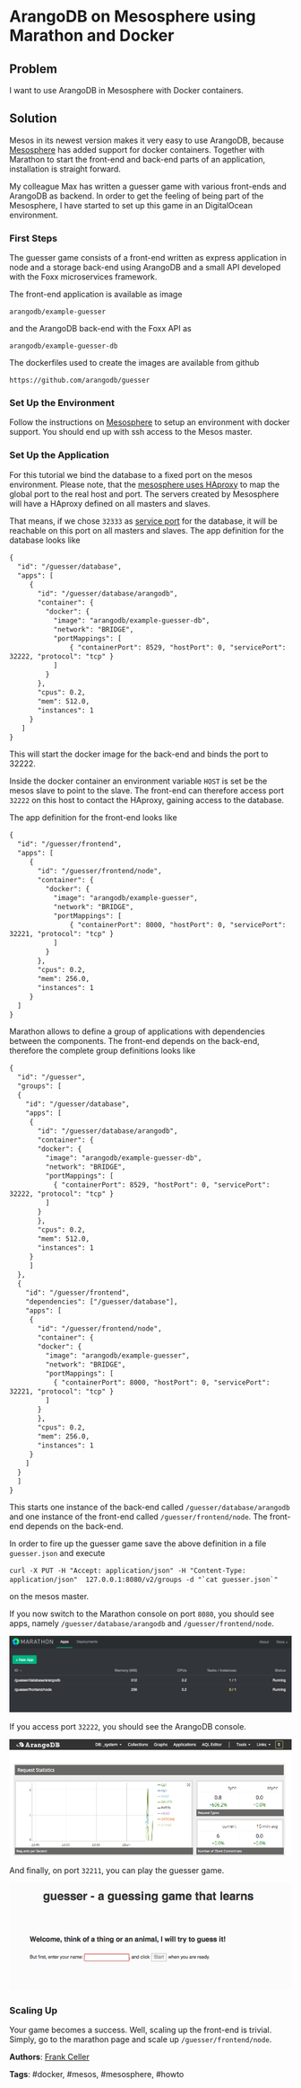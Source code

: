 # ArangoDB on Mesosphere using Marathon and Docker

## Problem 

I want to use ArangoDB in Mesosphere with Docker containers.

## Solution

Mesos in its newest version makes it very easy to use ArangoDB, because
[Mesosphere](https://mesosphere.com/2014/11/10/docker-on-mesos-with-marathon/)
has added support for docker containers. Together with Marathon to start the
front-end and back-end parts of an application, installation is straight
forward.

My colleague Max has written a guesser game with various front-ends and ArangoDB
as backend. In order to get the feeling of being part of the Mesosphere, I have
started to set up this game in an DigitalOcean environment.

### First Steps

The guesser game consists of a front-end written as express application in node
and a storage back-end using ArangoDB and a small API developed with the Foxx
microservices framework.

The front-end application is available as image

    arangodb/example-guesser

and the ArangoDB back-end with the Foxx API as

    arangodb/example-guesser-db

The dockerfiles used to create the images are available from github

    https://github.com/arangodb/guesser

### Set Up the Environment

Follow the instructions on [Mesosphere](https://mesosphere.com) to setup an
environment with docker support. You should end up with ssh access to the Mesos
master.

### Set Up the Application

For this tutorial we bind the database to a fixed port on the mesos
environment. Please note, that the
[mesosphere uses HAproxy](https://mesosphere.github.io/marathon/docs/service-discovery-load-balancing.html)
to map the global port to the real host and port. The servers created by Mesosphere
will have a HAproxy defined on all masters and slaves.

That means, if we chose `32333` as
[service port](http://mesosphere.github.io/marathon/docs/native-docker.html) for the
database, it will be reachable on this port on all masters and slaves. The app
definition for the database looks like

    {
      "id": "/guesser/database",
      "apps": [
         {
           "id": "/guesser/database/arangodb", 
           "container": {
             "docker": {
               "image": "arangodb/example-guesser-db",
               "network": "BRIDGE",
               "portMappings": [
                   { "containerPort": 8529, "hostPort": 0, "servicePort": 32222, "protocol": "tcp" }
               ]
             }
           },
           "cpus": 0.2,
           "mem": 512.0,
           "instances": 1
         }
       ]
    }

This will start the docker image for the back-end and binds the port to 32222.

Inside the docker container an environment variable `HOST` is set be the mesos slave
to point to the slave. The front-end can therefore access port `32222` on this host
to contact the HAproxy, gaining access to the database.

The app definition for the front-end looks like

    {
      "id": "/guesser/frontend",
      "apps": [
         {
           "id": "/guesser/frontend/node",
           "container": {
             "docker": {
               "image": "arangodb/example-guesser",
               "network": "BRIDGE",
               "portMappings": [
                   { "containerPort": 8000, "hostPort": 0, "servicePort": 32221, "protocol": "tcp" }
               ]
             } 
           },
           "cpus": 0.2,
           "mem": 256.0,
           "instances": 1
         } 
      ]
    }

Marathon allows to define a group of applications with dependencies between the
components. The front-end depends on the back-end, therefore the complete group
definitions looks like

    {
      "id": "/guesser",
      "groups": [
      {
        "id": "/guesser/database",
        "apps": [
         {
           "id": "/guesser/database/arangodb", 
           "container": {
           "docker": {
             "image": "arangodb/example-guesser-db",
             "network": "BRIDGE",
             "portMappings": [
               { "containerPort": 8529, "hostPort": 0, "servicePort": 32222, "protocol": "tcp" }
             ]
           }
           },
           "cpus": 0.2,
           "mem": 512.0,
           "instances": 1
         }
         ]
      },
      {
        "id": "/guesser/frontend",
        "dependencies": ["/guesser/database"],
        "apps": [
         {
           "id": "/guesser/frontend/node",
           "container": {
           "docker": {
             "image": "arangodb/example-guesser",
             "network": "BRIDGE",
             "portMappings": [
               { "containerPort": 8000, "hostPort": 0, "servicePort": 32221, "protocol": "tcp" }
             ]
           } 
           },
           "cpus": 0.2,
           "mem": 256.0,
           "instances": 1
         } 
        ]
      }
      ]
    }

This starts one instance of the back-end called `/guesser/database/arangodb` and one
instance of the front-end called `/guesser/frontend/node`. The front-end depends on
the back-end.

In order to fire up the guesser game save the above definition in a file
`guesser.json` and execute

    curl -X PUT -H "Accept: application/json" -H "Content-Type: application/json"  127.0.0.1:8080/v2/groups -d "`cat guesser.json`"

on the mesos master.

If you now switch to the Marathon console on port `8080`, you should see apps, namely
`/guesser/database/arangodb` and `/guesser/frontend/node`.

![Marathon Console](Assets/UsingArangoDBMesosphere/UsingArangoDBMesosphere1.png)

If you access port `32222`, you should see the ArangoDB console.

![ArangoDB Console](Assets/UsingArangoDBMesosphere/UsingArangoDBMesosphere2.png)
 
And finally, on port `32211`, you can play the guesser game.

![Guesser Game](Assets/UsingArangoDBMesosphere/UsingArangoDBMesosphere3.png)

### Scaling Up

Your game becomes a success. Well, scaling up the front-end is trivial. Simply, go to
the marathon page and scale up `/guesser/frontend/node`.

**Authors**: [Frank Celler](https://github.com/fceller)

**Tags**: #docker, #mesos, #mesosphere, #howto
